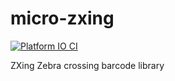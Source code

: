 # micro-zxing

[![Platform IO CI](https://github.com/rzeldent/micro-zxing/actions/workflows/main.yml/badge.svg)](https://github.com/rzeldent/micro-zxing/actions/workflows/main.yml)

ZXing Zebra crossing barcode library
